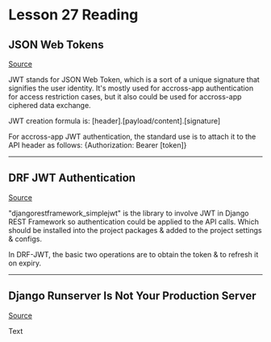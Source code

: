 # Lesson 27 Reading

## JSON Web Tokens

[Source](https://jwt.io/introduction/)

JWT stands for JSON Web Token, which is a sort of a unique signature that signifies the user identity. It's mostly used for accross-app authentication for access restriction cases, but it also could be used for accross-app ciphered data exchange.

JWT creation formula is: [header].[payload/content].[signature]

For accross-app JWT authentication, the standard use is to attach it to the API header as follows: {Authorization: Bearer [token]}

---

## DRF JWT Authentication

[Source](https://simpleisbetterthancomplex.com/tutorial/2018/12/19/how-to-use-jwt-authentication-with-django-rest-framework.html)

"djangorestframework_simplejwt" is the library to involve JWT in Django REST Framework so authentication could be applied to the API calls. Which should be installed into the project packages & added to the project settings & configs.

In DRF-JWT, the basic two operations are to obtain the token & to refresh it on expiry.

---

## Django Runserver Is Not Your Production Server

[Source](https://build.vsupalov.com/django-runserver-in-production/)

Text
